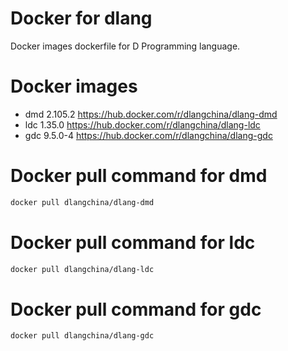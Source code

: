 # Docker for dlang
Docker images dockerfile for D Programming language.

# Docker images
 * dmd 2.105.2 https://hub.docker.com/r/dlangchina/dlang-dmd
 * ldc 1.35.0 https://hub.docker.com/r/dlangchina/dlang-ldc
 * gdc 9.5.0-4 https://hub.docker.com/r/dlangchina/dlang-gdc

# Docker pull command for dmd
```bash
docker pull dlangchina/dlang-dmd
```

# Docker pull command for ldc
```bash
docker pull dlangchina/dlang-ldc
```

# Docker pull command for gdc
```bash
docker pull dlangchina/dlang-gdc
```
